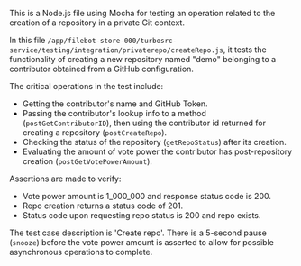 This is a Node.js file using Mocha for testing an operation related to the creation of a repository in a private Git context.

In this file `/app/filebot-store-000/turbosrc-service/testing/integration/privaterepo/createRepo.js`, it tests the functionality of creating a new repository named "demo" belonging to a contributor obtained from a GitHub configuration. 

The critical operations in the test include:
- Getting the contributor's name and GitHub Token.
- Passing the contributor's lookup info to a method (`postGetContributorID`), then using the contributor id returned for creating a repository (`postCreateRepo`).
- Checking the status of the repository (`getRepoStatus`) after its creation.
- Evaluating the amount of vote power the contributor has post-repository creation (`postGetVotePowerAmount`).

Assertions are made to verify:
- Vote power amount is 1_000_000 and response status code is 200.
- Repo creation returns a status code of 201.
- Status code upon requesting repo status is 200 and repo exists.

The test case description is 'Create repo'. There is a 5-second pause (`snooze`) before the vote power amount is asserted to allow for possible asynchronous operations to complete.